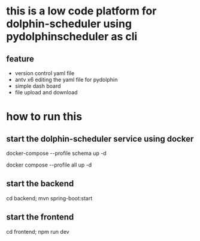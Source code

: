 # this is a low code platform for dolphin-scheduler using pydolphinscheduler as cli 

## feature

- version control yaml file
- antv x6 editing the yaml file for pydolphin
- simple dash board
- file upload and download
  

# how to run this 

## start the dolphin-scheduler service using docker 

docker-compose --profile schema up -d

docker compose --profile all up -d

## start the backend

cd backend; mvn spring-boot:start

## start the frontend

cd frontend; npm run dev